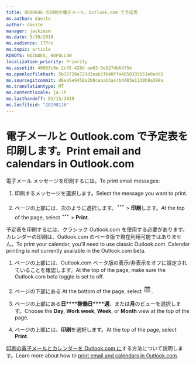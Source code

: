 ```yaml
---
title: 8000046 の印刷の電子メール、Outlook.com で予定表
ms.author: daeite
author: daeite
manager: jackiesm
ms.date: 5/30/2018
ms.audience: ITPro
ms.topic: article
ROBOTS: NOINDEX, NOFOLLOW
localization_priority: Priority
ms.assetid: 40063c6e-2c45-420d-ae63-9eb274b64f5e
ms.openlocfilehash: 5b35728e723d2eab2f648ffa4850335551e8edd3
ms.sourcegitcommit: d6ea5e9458a2b8ceaab3ac4bd483e1130b9a398a
ms.translationtype: MT
ms.contentlocale: ja-JP
ms.lasthandoff: 01/15/2019
ms.locfileid: "28298126"
---
```

# <a name="print-email-and-calendars-in-outlookcom"></a><span data-ttu-id="85e76-102">電子メールと Outlook.com で予定表を印刷します。</span><span class="sxs-lookup"><span data-stu-id="85e76-102">Print email and calendars in Outlook.com</span></span>

<span data-ttu-id="85e76-103">電子メール メッセージを印刷するには。</span><span class="sxs-lookup"><span data-stu-id="85e76-103">To print email messages:</span></span>
  
1. <span data-ttu-id="85e76-104">印刷するメッセージを選択します。</span><span class="sxs-lookup"><span data-stu-id="85e76-104">Select the message you want to print.</span></span>
    
2. <span data-ttu-id="85e76-105">ページの上部には、次のように選択します。![その他のアクション](media/64993e8a-4a62-43b1-aa05-90f5ad4cba54.png) \> **印刷**します。</span><span class="sxs-lookup"><span data-stu-id="85e76-105">At the top of the page, select ![More actions](media/64993e8a-4a62-43b1-aa05-90f5ad4cba54.png) \> **Print**.</span></span> 
    
<span data-ttu-id="85e76-p101">予定表を印刷するには、クラシック Outlook.com を使用する必要があります。カレンダーの印刷は、Outlook.com のベータ版で現在利用可能ではありません。</span><span class="sxs-lookup"><span data-stu-id="85e76-p101">To print your calendar, you'll need to use classic Outlook.com. Calendar printing is not currently available in the Outlook.com beta.</span></span>
  
1. <span data-ttu-id="85e76-108">ページの上部には、Outlook.com ベータ版の表示/非表示をオフに設定されていることを確認します。</span><span class="sxs-lookup"><span data-stu-id="85e76-108">At the top of the page, make sure the Outlook.com beta toggle is set to off.</span></span>
    
2. <span data-ttu-id="85e76-109">ページの下部にある </span><span class="sxs-lookup"><span data-stu-id="85e76-109">At the bottom of the page, select</span></span> ![予定表](media/9e1a821a-c32e-4851-a866-342a39ffdca0.png)<span data-ttu-id="85e76-111">.</span><span class="sxs-lookup"><span data-stu-id="85e76-111"></span></span>
    
3. <span data-ttu-id="85e76-112">ページの上部にある**日\*\*\*\*稼働日\*\*\*\*週**、または**月**のビューを選択します。</span><span class="sxs-lookup"><span data-stu-id="85e76-112">Choose the **Day**, **Work week**, **Week**, or **Month** view at the top of the page.</span></span> 
    
4. <span data-ttu-id="85e76-113">ページの上部には、**印刷**を選択します。</span><span class="sxs-lookup"><span data-stu-id="85e76-113">At the top of the page, select **Print**.</span></span> 
    
<span data-ttu-id="85e76-114">[印刷の電子メールとカレンダーを Outlook.com に](https://go.microsoft.com/fwlink/p/?linkid=2001208&amp;clcid=0x409)する方法について説明します。</span><span class="sxs-lookup"><span data-stu-id="85e76-114">Learn more about how to [print email and calendars in Outlook.com](https://go.microsoft.com/fwlink/p/?linkid=2001208&amp;clcid=0x409).</span></span>
  

